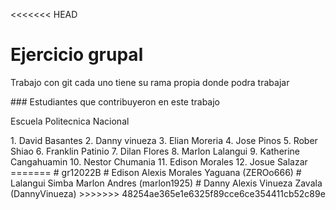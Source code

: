 <<<<<<< HEAD
# Ejercicio grupal 
<p>Trabajo con git cada uno tiene su rama propia donde podra trabajar</p>
### Estudiantes que contribuyeron en este trabajo
<p>Escuela Politecnica Nacional</p>
1. David Basantes
2. Danny vinueza
3. Elian Moreria
4. Jose Pinos
5. Rober Shiao
6. Franklin Patinio
7. Dilan Flores
8. Marlon Lalangui
9. Katherine Cangahuamin
10. Nestor Chumania
11. Edison Morales
12. Josue Salazar
=======
# gr12022B
# Edison Alexis Morales Yaguana (ZEROo666)
# Lalangui Simba Marlon Andres (marlon1925)
# Danny Alexis Vinueza Zavala (DannyVinueza)
>>>>>>> 48254ae365e1e6325f89cce6ce354411cb52c89e
